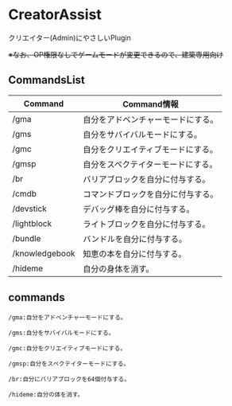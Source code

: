 # CreatorAssist
クリエイター(Admin)にやさしいPlugin

~~※なお、OP権限なしでゲームモードが変更できるので、建築専用向け~~

## CommandsList
<!--:-:-->
|  Command  |  Command情報  |
| ---- | ---- |
|  /gma  |  自分をアドベンチャーモードにする。  |
|  /gms  |  自分をサバイバルモードにする。  |
|  /gmc  |  自分をクリエイティブモードにする。  |
|  /gmsp  |  自分をスペクテイターモードにする。  |
|  /br  |  バリアブロックを自分に付与する。  |
|  /cmdb  |  コマンドブロックを自分に付与する。  |
|  /devstick  |  デバッグ棒を自分に付与する。  |
|  /lightblock  |  ライトブロックを自分に付与する。  |
|  /bundle  |  バンドルを自分に付与する。  |
|  /knowledgebook  |  知恵の本を自分に付与する。  |
|  /hideme  |  自分の身体を消す。  |

## commands
`/gma:自分をアドベンチャーモードにする。`

`/gms:自分をサバイバルモードにする。`

`/gmc:自分をクリエイティブモードにする。`

`/gmsp:自分をスペクテイターモードにする。`

`/br:自分にバリアブロックを64個付与する。`

`/hideme:自分の体を消す。`
